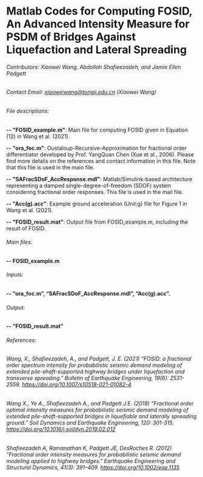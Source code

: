# Matlab Codes for Computing FOSID, An Advanced Intensity Measure for PSDM of Bridges Against Liquefaction and Lateral Spreading

###### Contributors: Xiaowei Wang, Abdollah Shafieezadeh, and Jamie Ellen Padgett

###### Contact Email: xiaoweiwang@tongji.edu.cn (Xiaowei Wang)

###### File descriptions:

**-- "FOSID_example.m"**: Main file for computing FOSID given in Equation (12) in Wang et al. (2021).

**-- "ora_foc.m"**: Oustaloup-Recursive-Approximation for fractional order differentiator developed by Prof. YangQuan Chen (Xue et al., 2006). Please find more details on the references and contact information in this file. Note that this file is used in the main file.

**-- "SAFracSDoF_AccResponse.mdl"**: Matlab/Simulink-based architecture representing a damped single-degree-of-freedom (SDOF) system considering fractional order responses. This file is used in the mail file.

**-- "Acc(g).acc"**: Example ground acceleration (Unit:g) file for Figure 1 in Wang et al. (2021).

**-- "FOSID_result.mat"**: Output file from FOSID_example.m, including the result of FOSID.

###### Main files:
#### -- FOSID_example.m
######	Inputs:
#### -- “ora_foc.m”, “SAFracSDoF_AccResponse.mdl”, “Acc(g).acc”.	
######	Output: 
#### -- “FOSID_result.mat”

###### References:
###### Wang, X., Shafieezadeh, A., and Padgett, J. E. (2021) "FOSID: a fractional order spectrum intensity for probabilistic seismic demand modeling of extended pile-shaft-supported highway bridges under liquefaction and transverse spreading." Bulletin of Earthquake Engineering, 19(6): 2531-2559. https://doi.org/10.1007/s10518-021-01082-4
###### Wang X., Ye A., Shafieezadeh A., and Padgett J.E. (2019) “Fractional order optimal intensity measures for probabilistic seismic demand modeling of extended pile-shaft-supported bridges in liquefiable and laterally spreading ground.” Soil Dynamics and Earthquake Engineering, 120: 301-315. https://doi.org/10.1016/j.soildyn.2019.02.012
###### Shafieezadeh A, Ramanathan K, Padgett JE, DesRoches R. (2012) "Fractional order intensity measures for probabilistic seismic demand modeling applied to highway bridges." Earthquake Engineering and Structural Dynamics, 41(3): 391–409. https://doi.org/10.1002/eqe.1135
